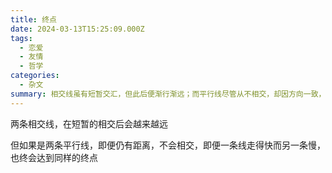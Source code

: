 ```yaml
---
title: 终点
date: 2024-03-13T15:25:09.000Z
tags:
  - 恋爱
  - 友情
  - 哲学
categories:
  - 杂文
summary: 相交线虽有短暂交汇，但此后便渐行渐远；而平行线尽管从不相交，却因方向一致，即便步调快慢不同，也能最终抵达共同的终点。
---
```

两条相交线，在短暂的相交后会越来越远

但如果是两条平行线，即便仍有距离，不会相交，即便一条线走得快而另一条慢，也终会达到同样的终点
